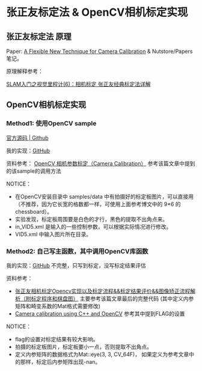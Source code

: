 # 张正友标定法 & OpenCV相机标定实现

## 张正友标定法 原理

Paper: [A Flexible New Technique
for Camera Calibration](https://ieeexplore.ieee.org/stamp/stamp.jsp?arnumber=888718&tag=1) & Nutstore/Papers 笔记。

原理解释参考：

[SLAM入门之视觉里程计(6)：相机标定 张正友经典标定法详解
](https://www.cnblogs.com/wangguchangqing/p/8335131.html)

## OpenCV相机标定实现

### Method1: 使用OpenCV sample
[官方源码 | Github](https://github.com/opencv/opencv/blob/master/samples/cpp/tutorial_code/calib3d/camera_calibration/camera_calibration.cpp)

我的实现：[GitHub](https://github.com/Mingrui-Yu/slambook2/tree/master/MingruiSLAM/ch5/camera_calibration)

资料参考： [OpenCV 相机参数标定（Camera Calibration）](https://www.jianshu.com/p/967a35dbb56a) 参考该篇文章中提到的该sample的调用方法

NOTICE：
* 在OpenCV安装目录中 samples/data 中有拍摄好的标定板图片，可以直接用（不推荐，因为它长宽的格数都一样，可使用上面参考博文中的 9*6 的 chessboard）。
* 实验发现，标定板周围要是白色的才行，黑色的提取不出角点来。
* in_VID5.xml 是输入的一些控制参数，可以根据实际情况进行修改。
* VID5.xml 中输入图片所在目录。

### Method2: 自己写主函数，其中调用OpenCV库函数
我的实现：[GitHub](https://github.com/Mingrui-Yu/slambook2/tree/master/MingruiSLAM/ch5/cameraCalibration) 不完整，只写到标定，没写标定结果评估

资料参考：
* [张正友相机标定Opencv实现以及标定流程&&标定结果评价&&图像矫正流程解析（附标定程序和棋盘图）](https://blog.csdn.net/dcrmg/article/details/52939318) 主要参考该篇文章最后的完整代码 (其中定义内参矩阵和畸变系数的Mat格式需要修改)
* [Camera calibration using C++ and OpenCV](https://sourishghosh.com/2016/camera-calibration-cpp-opencv/) 参考其中提到FLAG的设置

NOTICE：
* flag的设置对标定结果有较大影响。
* 拍摄的标定板图片，标定板要小一点，否则提取不出角点。
* 定义内参矩阵的数据格式为Mat::eye(3, 3, CV_64F)， 如果定义为参考文章中的那样，标定后内参矩阵出现-nan。